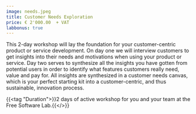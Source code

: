 ```yaml
---
image: needs.jpeg
title: Customer Needs Exploration
price: € 2'000.00  + VAT 
labbonus: true
--- 
```


This 2-day workshop will lay the foundation for your customer-centric product or service development. On day one we will interview customers to get insights into their needs and motivations when using your product or service. Day two serves to synthesize all the insights you have gotten from potential users in order to identify what features customers really need, value and pay for. All insights are synthesized in a customer needs canvas, which is your perfect starting kit into a customer-centric, and thus sustainable, innovation process. 

{{<tag "Duration">}}2 days of active workshop for you and your team at the Free Software Lab.{{</>}}

<!--more--> 
